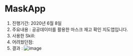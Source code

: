 # MaskApp

1. 진행기간: 2020년 6월 8일
2. 주요내용 : 공공데이터를 활용한 마스크 재고 확인 지도앱입니다.
3. 사용한 Skill: 
4. 어려웠던점: 
5. 결과 : ![image](https://github.com/wonderful-coding-life/sample-mask/raw/master/support/sample-mask.png)
